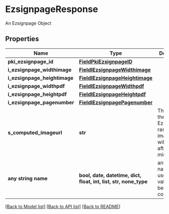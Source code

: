# EzsignpageResponse

An Ezsignpage Object

## Properties
Name | Type | Description | Notes
------------ | ------------- | ------------- | -------------
**pki_ezsignpage_id** | [**FieldPkiEzsignpageID**](FieldPkiEzsignpageID.md) |  | 
**i_ezsignpage_widthimage** | [**FieldIEzsignpageWidthimage**](FieldIEzsignpageWidthimage.md) |  | 
**i_ezsignpage_heightimage** | [**FieldIEzsignpageHeightimage**](FieldIEzsignpageHeightimage.md) |  | 
**i_ezsignpage_widthpdf** | [**FieldIEzsignpageWidthpdf**](FieldIEzsignpageWidthpdf.md) |  | 
**i_ezsignpage_heightpdf** | [**FieldIEzsignpageHeightpdf**](FieldIEzsignpageHeightpdf.md) |  | 
**i_ezsignpage_pagenumber** | [**FieldIEzsignpagePagenumber**](FieldIEzsignpagePagenumber.md) |  | 
**s_computed_imageurl** | **str** | The Url to the Ezsignpage&#39;s rasterized image.  Url will expire after 5 minutes. | 
**any string name** | **bool, date, datetime, dict, float, int, list, str, none_type** | any string name can be used but the value must be the correct type | [optional]

[[Back to Model list]](../README.md#documentation-for-models) [[Back to API list]](../README.md#documentation-for-api-endpoints) [[Back to README]](../README.md)


